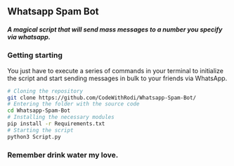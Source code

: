 ## Whatsapp Spam Bot
##### A magical script that will send mass messages to a number you specify via whatsapp.

### Getting starting
You just have to execute a series of commands in your terminal to initialize the script and start sending messages in bulk to your friends via WhatsApp.
```bash
# Cloning the repository
git clone https://github.com/CodeWithRodi/Whatsapp-Spam-Bot/
# Entering the folder with the source code
cd Whatsapp-Spam-Bot
# Installing the necessary modules
pip install -r Requirements.txt
# Starting the script
python3 Script.py
```

### Remember drink water my love.   